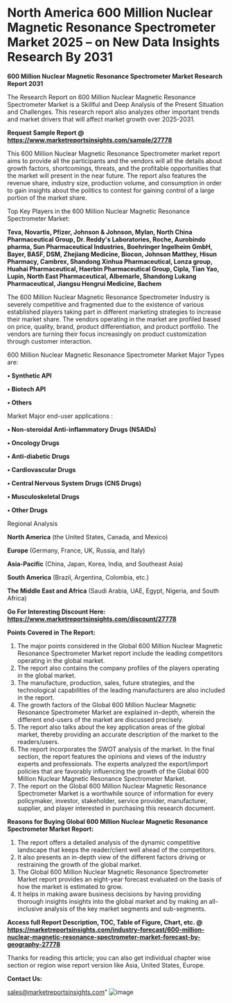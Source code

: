 # North America 600 Million Nuclear Magnetic Resonance Spectrometer Market 2025 – on New Data Insights Research By 2031

<strong>600 Million Nuclear Magnetic Resonance Spectrometer Market Research Report 2031</strong>

The Research Report on 600 Million Nuclear Magnetic Resonance Spectrometer Market is a Skillful and Deep Analysis of the Present Situation and Challenges. This research report also analyzes other important trends and market drivers that will affect market growth over 2025-2031.

<strong>Request Sample Report @ <a href=https://www.marketreportsinsights.com/sample/27778>https://www.marketreportsinsights.com/sample/27778</a></strong>

This 600 Million Nuclear Magnetic Resonance Spectrometer market report aims to provide all the participants and the vendors will all the details about growth factors, shortcomings, threats, and the profitable opportunities that the market will present in the near future. The report also features the revenue share, industry size, production volume, and consumption in order to gain insights about the politics to contest for gaining control of a large portion of the market share.

Top Key Players in the 600 Million Nuclear Magnetic Resonance Spectrometer Market:

<strong>Teva, Novartis, Pfizer, Johnson & Johnson, Mylan, North China Pharmaceutical Group, Dr. Reddy's Laboratories, Roche, Aurobindo pharma, Sun Pharmaceutical Industries, Boehringer Ingelheim GmbH, Bayer, BASF, DSM, Zhejiang Medicine, Biocon, Johnson Matthey, Hisun Pharmacy, Cambrex, Shandong Xinhua Pharmaceutical, Lonza group, Huahai Pharmaceutical, Haerbin Pharmaceutical Group, Cipla, Tian Yao, Lupin, North East Pharmaceutical, Albemarle, Shandong Lukang Pharmaceutical, Jiangsu Hengrui Medicine, Bachem</strong>

The 600 Million Nuclear Magnetic Resonance Spectrometer Industry is severely competitive and fragmented due to the existence of various established players taking part in different marketing strategies to increase their market share. The vendors operating in the market are profiled based on price, quality, brand, product differentiation, and product portfolio. The vendors are turning their focus increasingly on product customization through customer interaction.

600 Million Nuclear Magnetic Resonance Spectrometer Market Major Types are:

<strong>• Synthetic API

• Biotech API

• Others</strong>

Market Major end-user applications :

<strong>• Non-steroidal Anti-inflammatory Drugs (NSAIDs)

• Oncology Drugs

• Anti-diabetic Drugs

• Cardiovascular Drugs

• Central Nervous System Drugs (CNS Drugs)

• Musculoskeletal Drugs

• Other Drugs</strong>

Regional Analysis

</u><strong><b>North America</b></strong> (the United States, Canada, and Mexico)

<strong><b>Europe </b></strong>(Germany, France, UK, Russia, and Italy)

<strong><b>Asia-Pacific</b></strong> (China, Japan, Korea, India, and Southeast Asia)

<strong><b>South America</b></strong> (Brazil, Argentina, Colombia, etc.)

<strong><b>The Middle East and Africa</b></strong> (Saudi Arabia, UAE, Egypt, Nigeria, and South Africa)

<strong>Go For Interesting Discount Here: <a href=https://www.marketreportsinsights.com/discount/27778>https://www.marketreportsinsights.com/discount/27778</a></strong>

<strong>Points Covered in The Report:</strong>
<ol>
  <li>The major points considered in the Global 600 Million Nuclear Magnetic Resonance Spectrometer Market report include the leading competitors operating in the global market.</li>
  <li>The report also contains the company profiles of the players operating in the global market.</li>
  <li>The manufacture, production, sales, future strategies, and the technological capabilities of the leading manufacturers are also included in the report.</li>
  <li>The growth factors of the Global 600 Million Nuclear Magnetic Resonance Spectrometer Market are explained in-depth, wherein the different end-users of the market are discussed precisely.</li>
  <li>The report also talks about the key application areas of the global market, thereby providing an accurate description of the market to the readers/users.</li>
  <li>The report incorporates the SWOT analysis of the market. In the final section, the report features the opinions and views of the industry experts and professionals. The experts analyzed the export/import policies that are favorably influencing the growth of the Global 600 Million Nuclear Magnetic Resonance Spectrometer Market.</li>
  <li>The report on the Global 600 Million Nuclear Magnetic Resonance Spectrometer Market is a worthwhile source of information for every policymaker, investor, stakeholder, service provider, manufacturer, supplier, and player interested in purchasing this research document.</li>
</ol>
<strong>Reasons for Buying Global 600 Million Nuclear Magnetic Resonance Spectrometer Market Report:</strong>

<ol>
  <li>The report offers a detailed analysis of the dynamic competitive landscape that keeps the reader/client well ahead of the competitors.</li>
  <li>It also presents an in-depth view of the different factors driving or restraining the growth of the global market.</li>
  <li>The Global 600 Million Nuclear Magnetic Resonance Spectrometer Market report provides an eight-year forecast evaluated on the basis of how the market is estimated to grow.</li>
  <li>It helps in making aware business decisions by having providing thorough insights insights into the global market and by making an all-inclusive analysis of the key market segments and sub-segments.</li>
</ol>
<strong>Access full Report Description, TOC, Table of Figure, Chart, etc. @ <a href=https://marketreportsinsights.com/industry-forecast/600-million-nuclear-magnetic-resonance-spectrometer-market-forecast-by-geography-27778>https://marketreportsinsights.com/industry-forecast/600-million-nuclear-magnetic-resonance-spectrometer-market-forecast-by-geography-27778</a></strong>


Thanks for reading this article; you can also get individual chapter wise section or region wise report version like Asia, United States, Europe.

<strong>Contact Us:</strong>

sales@marketreportsinsights.com"
![image](https://github.com/user-attachments/assets/409c9b82-10a6-4ce0-b2ba-e2395bf398e0)
